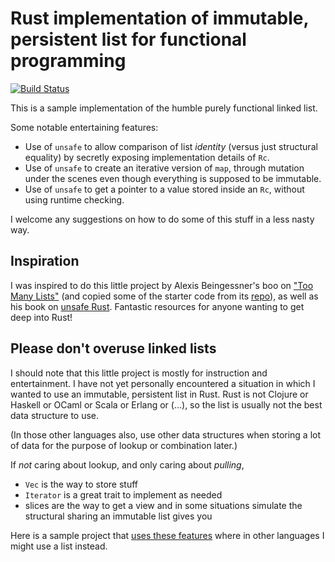 # Rust implementation of immutable, persistent list for functional programming

[![Build Status](https://travis-ci.org/FranklinChen/immutable-list-rust.png)](https://travis-ci.org/FranklinChen/immutable-list-rust)

This is a sample implementation of the humble purely functional linked list.

Some notable entertaining features:

- Use of `unsafe` to allow comparison of list *identity* (versus just structural equality) by secretly exposing implementation details of `Rc`.
- Use of `unsafe` to create an iterative version of `map`, through mutation under the scenes even though everything is supposed to be immutable.
- Use of `unsafe` to get a pointer to a value stored inside an `Rc`, without using runtime checking.

I welcome any suggestions on how to do some of this stuff in a less nasty way.

## Inspiration

I was inspired to do this little project by Alexis Beingessner's boo
on ["Too Many Lists"](http://cglab.ca/~abeinges/blah/too-many-lists/book/) (and copied some of the
starter code from its
[repo](https://github.com/Gankro/too-many-lists)), as well as his book
on
[unsafe Rust](https://doc.rust-lang.org/nightly/nomicon/). Fantastic
resources for anyone wanting to get deep into Rust!

## Please don't overuse linked lists

I should note that this little project is mostly for instruction and
entertainment. I have not yet personally encountered a situation in
which I wanted to use an immutable, persistent list in Rust. Rust is
not Clojure or Haskell or OCaml or Scala or Erlang or
(...), so the list is usually not the best data structure to use.

(In those other languages also, use other data structures when storing
a lot of data for the purpose of lookup or combination later.)

If *not* caring about lookup, and only caring about *pulling*,

- `Vec` is the way to store stuff
- `Iterator` is a great trait to implement as needed
- slices are the way to get a view and in some situations simulate the
  structural sharing an immutable list gives you

Here is a sample project that [uses these features](https://github.com/FranklinChen/number-words-rust) where in other
languages I might use a list instead.

